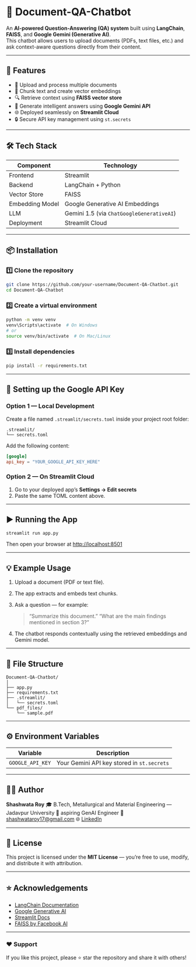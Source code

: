 
# 🧠 Document-QA-Chatbot

An **AI-powered Question-Answering (QA) system** built using **LangChain**, **FAISS**, and **Google Gemini (Generative AI)**.  
This chatbot allows users to upload documents (PDFs, text files, etc.) and ask context-aware questions directly from their content.


---

## 🚀 Features

- 📄 Upload and process multiple documents  
- 🧩 Chunk text and create vector embeddings  
- 🔍 Retrieve context using **FAISS vector store**  
- 💬 Generate intelligent answers using **Google Gemini API**  
- 🌐 Deployed seamlessly on **Streamlit Cloud**  
- 🔒 Secure API key management using `st.secrets`

---

## 🛠️ Tech Stack

| Component | Technology |
|------------|-------------|
| Frontend | Streamlit |
| Backend | LangChain + Python |
| Vector Store | FAISS |
| Embedding Model | Google Generative AI Embeddings |
| LLM | Gemini 1.5 (via `ChatGoogleGenerativeAI`) |
| Deployment | Streamlit Cloud |

---

## 📦 Installation

### 1️⃣ Clone the repository
```bash
git clone https://github.com/your-username/Document-QA-Chatbot.git
cd Document-QA-Chatbot
````

### 2️⃣ Create a virtual environment

```bash
python -m venv venv
venv\Scripts\activate  # On Windows
# or
source venv/bin/activate  # On Mac/Linux
```

### 3️⃣ Install dependencies

```bash
pip install -r requirements.txt
```

---

## 🔐 Setting up the Google API Key

### Option 1 — Local Development

Create a file named `.streamlit/secrets.toml` inside your project root folder:

```
.streamlit/
└── secrets.toml
```

Add the following content:

```toml
[google]
api_key = "YOUR_GOOGLE_API_KEY_HERE"
```

### Option 2 — On Streamlit Cloud

1. Go to your deployed app’s **Settings → Edit secrets**
2. Paste the same TOML content above.

---

## ▶️ Running the App

```bash
streamlit run app.py
```

Then open your browser at [http://localhost:8501](http://localhost:8501)

---

## 💡 Example Usage

1. Upload a document (PDF or text file).
2. The app extracts and embeds text chunks.
3. Ask a question — for example:

   > “Summarize this document.”
   > “What are the main findings mentioned in section 3?”
4. The chatbot responds contextually using the retrieved embeddings and Gemini model.

---

## 🧩 File Structure

```
Document-QA-Chatbot/
│
├── app.py
├── requirements.txt
├── .streamlit/
│   └── secrets.toml
└── pdf_files/
    └── sample.pdf
```

---

## ⚙️ Environment Variables

| Variable         | Description                                |
| ---------------- | ------------------------------------------ |
| `GOOGLE_API_KEY` | Your Gemini API key stored in `st.secrets` |

---


## 🧑‍💻 Author

**Shashwata Roy**
🎓 B.Tech, Metallurgical and Material Engineering — Jadavpur University
💼 aspiring GenAI Engineer
📧 [shashwataroy17@gmail.com](mailto:shashwataroy17@gmail.com)
🌐 [LinkedIn](https://www.linkedin.com/in/shashwata-roy17)

---

## 📝 License

This project is licensed under the **MIT License** — you’re free to use, modify, and distribute it with attribution.

---

## ⭐ Acknowledgements

* [LangChain Documentation](https://python.langchain.com/)
* [Google Generative AI](https://ai.google.dev/)
* [Streamlit Docs](https://docs.streamlit.io/)
* [FAISS by Facebook AI](https://faiss.ai/)

---

### ❤️ Support

If you like this project, please ⭐ star the repository and share it with others!

```

